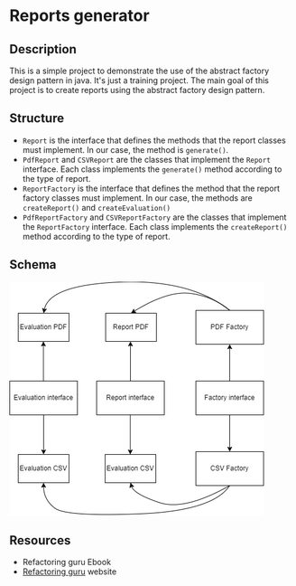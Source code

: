 # Reports generator

## Description
This is a simple project to demonstrate the use of the abstract factory design pattern in java. It's just a training project.
The main goal of this project is to create reports using the abstract factory design pattern.

## Structure
- `Report` is the interface that defines the methods that the report classes must implement. In our case, the method is `generate()`.
- `PdfReport` and `CSVReport` are the classes that implement the `Report` interface. Each class implements the `generate()` method according to the type of report.
- `ReportFactory` is the interface that defines the method that the report factory classes must implement. In our case, the methods are `createReport()` and `createEvaluation()`
- `PdfReportFactory` and `CSVReportFactory` are the classes that implement the `ReportFactory` interface. Each class implements the `createReport()` method according to the type of report.

## Schema
![Abstract factory design pattern](./src/main/resources/AbstractFactory.png)

## Resources
- Refactoring guru Ebook
- [Refactoring guru](https://refactoring.guru/design-patterns/abstract-factory) website